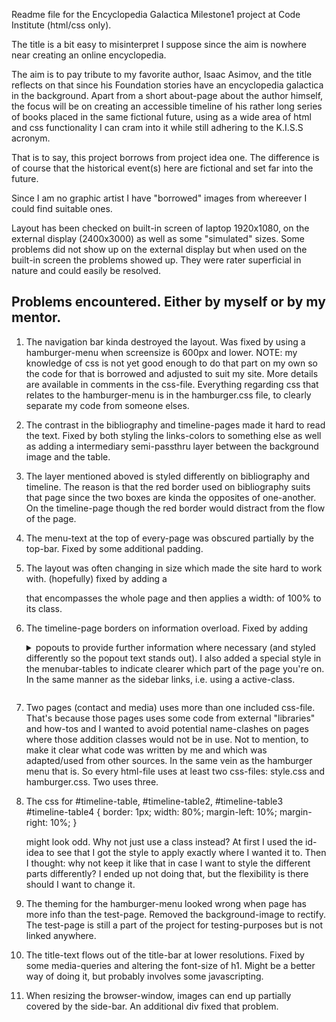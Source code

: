 Readme file for the Encyclopedia Galactica Milestone1 project at Code Institute (html/css only).

The title is a bit easy to misinterpret I suppose since the aim is nowhere near creating an online encyclopedia.

The aim is to pay tribute to my favorite author, Isaac Asimov, and the title reflects on that since his Foundation stories have an encyclopedia galactica in the background. Apart from a short about-page about the author himself, the focus will be on creating an accessible timeline of his rather long series of books placed in the same fictional future, using as a wide area of html and css functionality I can cram into it while still adhering to the K.I.S.S acronym.

That is to say, this project borrows from project idea one. The difference is of course that the historical event(s) here are fictional and set far into the future.

Since I am no graphic artist I have "borrowed" images from whereever I could find suitable ones.

Layout has been checked on built-in screen of laptop 1920x1080, on the external display (2400x3000)
as well as some "simulated" sizes. Some problems did not show up on the external display but when
used on the built-in screen the problems showed up. They were rater superficial in nature and
could easily be resolved.

Problems encountered. Either by myself or by my mentor.
-------------------------------------------------------

1. The navigation bar kinda destroyed the layout. Was fixed by using a hamburger-menu when screensize is 600px and lower. NOTE: my knowledge of css is not yet good enough to do that part on my own so the code for that is borrowed and adjusted to suit my site. More details are available in comments in the css-file. Everything regarding css that relates to the hamburger-menu is in the hamburger.css file, to clearly separate my code from someone elses.
2. The contrast in the bibliography and timeline-pages made it hard to read the text. Fixed by both styling the links-colors to something else as well as adding a intermediary semi-passthru layer between the background image and the
table.
3. The layer mentioned aboved is styled differently on bibliography and timeline. The reason is that the red border used on bibliography suits that page since the two boxes are kinda the opposites of one-another. On the timeline-page though the red border would distract from the flow of the page.
4. The menu-text at the top of every-page was obscured partially by the top-bar. Fixed by some additional padding.
5. The layout was often changing in size which made the site hard to work with. (hopefully) fixed by adding a <div> that encompasses the whole page and then applies a width: of 100% to its class.
7. The timeline-page borders on information overload. Fixed by adding <details><summary> popouts to provide further information where necessary (and styled differently so the popout text stands out). I also added a special style in the menubar-tables to indicate clearer which part of the page you're on. In the same manner as the sidebar links, i.e. using a active-class.
7. Two pages (contact and media) uses more than one included css-file. That's because those pages uses some code from external "libraries" and how-tos and I wanted to avoid potential name-clashes on pages where those addition classes would not be in use. Not to mention, to make it clear what code was written by me and which was adapted/used from other sources. In the same vein as the hamburger menu that is. So every html-file uses at least two css-files: style.css and hamburger.css. Two uses three.
8. The css for 
    #timeline-table, #timeline-table2, #timeline-table3 #timeline-table4 {
        border: 1px;
        width: 80%;
        margin-left: 10%;
        margin-right: 10%;
    }

    might look odd. Why not just use a class instead? At first I used the id-idea to see that I got the style to apply exactly where I wanted it to. Then I thought: why not keep it like that in case I want to style the different parts differently? I ended up not doing that, but the flexibility is there should I want to change it.
9. The theming for the hamburger-menu looked wrong when page has more info than the test-page. Removed the background-image to rectify. The test-page is still a part of the project for testing-purposes but is not linked anywhere.
10. The title-text flows out of the title-bar at lower resolutions. Fixed by some media-queries and altering the font-size of h1. Might be a better way of doing it, but probably involves some javascripting.
11. When resizing the browser-window, images can end up partially covered by the side-bar. An additional div fixed that problem.



